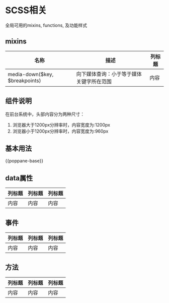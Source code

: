 # SCSS相关

全局可用的mixins, functions, 及功能样式

## mixins

| 名称 | 描述 | 列标题 |
| ----- | ----- | ----- |
| media-down($key, $breakpoints) | 向下媒体查询：小于等于媒体关键字所在范围 | 内容 |

## 组件说明
在前台系统中，头部内容分为两种尺寸：
1. 浏览器大于1200px分辨率时，内容宽度为:1200px
2. 浏览器小于1200px分辨率时，内容宽度为:960px

## 基本用法
{{poppane-base}}

## data属性

| 列标题 | 列标题 | 列标题 |
| ----- | ----- | ----- |
| 内容 | 内容 | 内容 |

## 事件

| 列标题 | 列标题 | 列标题 |
| ----- | ----- | ----- |
| 内容 | 内容 | 内容 |

## 方法

| 列标题 | 列标题 | 列标题 |
| ----- | ----- | ----- |
| 内容 | 内容 | 内容 |

